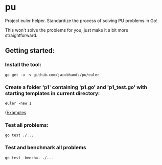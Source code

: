 # pu
Project euler helper. Standardize the process of solving PU problems in Go!

This won't solve the problems for you, just make it a bit more straightforward.

## Getting started:

### Install the tool:

`go get -u -v github.com/jacobhands/pu/euler`

### Create a folder 'p1' containing 'p1.go' and 'p1_test.go' with starting templates in current directory:

`euler -new 1`

([Examples](/examples/p0)

### Test all problems:

`go test ./...`

### Test and benchmark all problems

`go test -bench=. ./...`